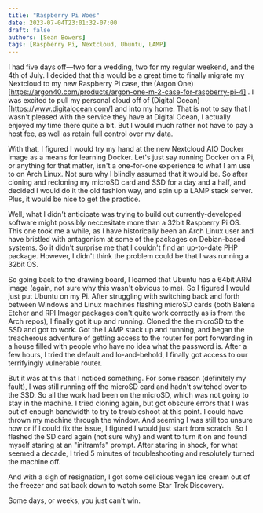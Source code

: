 ```yaml
---
title: "Raspberry Pi Woes"
date: 2023-07-04T23:01:32-07:00
draft: false
authors: [Sean Bowers]
tags: [Raspberry Pi, Nextcloud, Ubuntu, LAMP]
---
```

I had five days off—two for a wedding, two for my regular weekend, and the 4th of July. I decided that this would be a great time to finally migrate my Nextcloud to my new Raspberry Pi case, the (Argon One)[https://argon40.com/products/argon-one-m-2-case-for-raspberry-pi-4] . I was excited to pull my personal cloud off of (Digital Ocean)[https://www.digitalocean.com/] and into my home. That is not to say that I wasn't pleased with the service they have at Digital Ocean, I actually enjoyed my time there quite a bit. But I would much rather not have to pay a host fee, as well as retain full control over my data. 

With that, I figured I would try my hand at the new Nextcloud AIO Docker image as a means for learning Docker. Let's just say running Docker on a Pi, or anything for that matter, isn't a one-for-one experience to what I am use to on Arch Linux. Not sure why I blindly assumed that it would be. So after cloning and recloning my microSD card and SSD for a day and a half, and decided I would do it the old fashion way, and spin up a LAMP stack server. Plus, it would be nice to get the practice. 

Well, what I didn't anticipate was trying to build out currently-developed software might possibly neccesitate more than a 32bit Raspberry Pi OS. This one took me a while, as I have historically been an Arch Linux user and have bristled with antagonism at some of the packages on Debian-based systems. So it didn't surprise me that I couldn't find an up-to-date PHP package. However, I didn't think the problem could be that I was running a 32bit OS. 

So going back to the drawing board, I learned that Ubuntu has a 64bit ARM image (again, not sure why this wasn't obvious to me). So I figured I would just put Ubuntu on my Pi. After struggling with switching back and forth between Windows and Linux machines flashing microSD cards (both Balena Etcher and RPI Imager packages don't quite work correctly as is from the Arch repos), I finally got it up and running. Cloned the the microSD to the SSD and got to work. Got the LAMP stack up and running, and began the treacherous adventure of getting access to the router for port forwarding in a house filled with people who have no idea what the password is. After a few hours, I tried the default and lo-and-behold, I finally got access to our terrifyingly vulnerable router. 

But it was at this that I noticed something. For some reason (definitely my fault), I was still running off the microSD card and hadn't switched over to the SSD. So all the work had been on the microSD, which was not going to stay in the machine. I tried cloning again, but got obscure errors that I was out of enough bandwidth to try to troubleshoot at this point. I could have thrown my machine through the window. And seeming I was still too unsure how or if I could fix the issue, I figured I would just start from scratch. So I flashed the SD card again (not sure why) and went to turn it on and found myself staring at an "initramfs" prompt. After staring in shock, for what seemed a decade, I tried 5 minutes of troubleshooting and resolutely turned the machine off. 

And with a sigh of resignation, I got some delicious vegan ice cream out of the freezer and sat back down to watch some Star Trek Discovery. 

Some days, or weeks, you just can't win.

